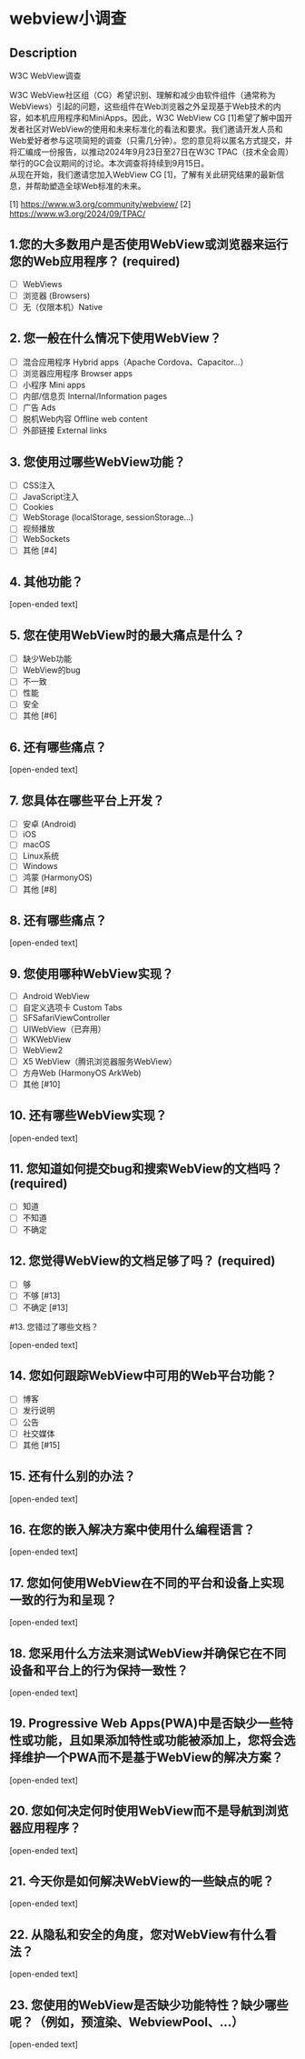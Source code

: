 # webview小调查 #

## Description 

W3C WebView调查

W3C WebView社区组（CG）希望识别、理解和减少由软件组件（通常称为WebViews）引起的问题，这些组件在Web浏览器之外呈现基于Web技术的内容，如本机应用程序和MiniApps。因此，W3C WebView CG [1]希望了解中国开发者社区对WebView的使用和未来标准化的看法和要求。我们邀请开发人员和Web爱好者参与这项简短的调查（只需几分钟）。您的意见将以匿名方式提交，并将汇编成一份报告，以推动2024年9月23日至27日在W3C TPAC（技术全会周）举行的GC会议期间的讨论。本次调查将持续到9月15日。  
从现在开始，我们邀请您加入WebView CG [1]，了解有关此研究结果的最新信息，并帮助塑造全球Web标准的未来。

[1] https://www.w3.org/community/webview/
[2] https://www.w3.org/2024/09/TPAC/



## 1.您的大多数用户是否使用WebView或浏览器来运行您的Web应用程序？ (required)

- [ ] WebViews
- [ ] 浏览器 (Browsers)
- [ ] 无（仅限本机）Native

## 2. 您一般在什么情况下使用WebView？ 

- [ ] 混合应用程序 Hybrid apps（Apache Cordova、Capacitor...）
- [ ] 浏览器应用程序 Browser apps
- [ ] 小程序 Mini apps
- [ ] 内部/信息页 Internal/Information pages
- [ ] 广告 Ads
- [ ] 脱机Web内容 Offline web content
- [ ] 外部链接 External links

## 3. 您使用过哪些WebView功能？

- [ ] CSS注入 
- [ ] JavaScript注入
- [ ] Cookies
- [ ] WebStorage (localStorage, sessionStorage...)
- [ ] 视频播放
- [ ] WebSockets
- [ ] 其他 [#4]

## 4. 其他功能？

[open-ended text]

## 5. 您在使用WebView时的最大痛点是什么？ 

- [ ] 缺少Web功能
- [ ] WebView的bug
- [ ] 不一致
- [ ] 性能
- [ ] 安全
- [ ] 其他 [#6]

## 6. 还有哪些痛点？

[open-ended text]


## 7. 您具体在哪些平台上开发？

- [ ] 安卓 (Android)
- [ ] iOS
- [ ] macOS
- [ ] Linux系统
- [ ] Windows
- [ ] 鸿蒙 (HarmonyOS)
- [ ] 其他 [#8]

## 8. 还有哪些痛点？

[open-ended text]

## 9. 您使用哪种WebView实现？

- [ ] Android WebView
- [ ] 自定义选项卡 Custom Tabs
- [ ] SFSafariViewController
- [ ] UIWebView（已弃用）
- [ ] WKWebView
- [ ] WebView2
- [ ] X5 WebView（腾讯浏览器服务WebView）
- [ ] 方舟Web (HarmonyOS ArkWeb)
- [ ] 其他 [#10]

## 10. 还有哪些WebView实现？

[open-ended text]

## 11. 您知道如何提交bug和搜索WebView的文档吗？ (required)

- [ ] 知道
- [ ] 不知道
- [ ] 不确定

## 12. 您觉得WebView的文档足够了吗？ (required)

- [ ] 够
- [ ] 不够 [#13]
- [ ] 不确定 [#13]

#13. 您错过了哪些文档？

[open-ended text]


## 14. 您如何跟踪WebView中可用的Web平台功能？

- [ ] 博客
- [ ] 发行说明
- [ ] 公告
- [ ] 社交媒体
- [ ] 其他 [#15]

## 15. 还有什么别的办法？

[open-ended text]


## 16. 在您的嵌入解决方案中使用什么编程语言？

[open-ended text]


## 17. 您如何使用WebView在不同的平台和设备上实现一致的行为和呈现？ 

[open-ended text]


## 18. 您采用什么方法来测试WebView并确保它在不同设备和平台上的行为保持一致性？

[open-ended text]


## 19. Progressive Web Apps(PWA)中是否缺少一些特性或功能，且如果添加特性或功能被添加上，您将会选择维护一个PWA而不是基于WebView的解决方案？

[open-ended text]


## 20. 您如何决定何时使用WebView而不是导航到浏览器应用程序？

[open-ended text]


## 21. 今天你是如何解决WebView的一些缺点的呢？

[open-ended text]


## 22. 从隐私和安全的角度，您对WebView有什么看法？

[open-ended text]


## 23. 您使用的WebView是否缺少功能特性？缺少哪些呢？（例如，预渲染、WebviewPool、...）

[open-ended text]


